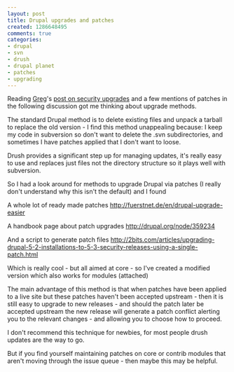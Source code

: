 ```yaml
---
layout: post
title: Drupal upgrades and patches
created: 1286648495
comments: true
categories:
- drupal
- svn
- drush
- drupal planet
- patches
- upgrading
---
```

Reading <a href="http://www.drupaler.co.uk/users/gregharvey">Greg</a>'s <a href="http://www.drupaler.co.uk/blog/security-releases-dont-work/504">post on security upgrades</a> and a few mentions of patches in the following discussion got me thinking about upgrade methods.

The standard Drupal method is to delete existing files and unpack a tarball to replace the old version - I find this method unappealing because: I keep my code in subversion so don't want to delete the .svn subdirectories, and sometimes I have patches applied that I don't want to loose.

Drush provides a significant step up for managing updates, it's really easy to use and replaces just files not the directory structure so it plays well with subversion.

So I had a look around for methods to upgrade Drupal via patches (I really don't understand why this isn't the default) and I found

A whole lot of ready made patches
http://fuerstnet.de/en/drupal-upgrade-easier

A handbook page about patch upgrades
http://drupal.org/node/359234 

And a script to generate patch files
http://2bits.com/articles/upgrading-drupal-5-2-installations-to-5-3-security-releases-using-a-single-patch.html

Which is really cool - but all aimed at core - so I've created a modified version which also works for modules (attached)

The main advantage of this method is that when patches have been applied to a live site but these patches haven't been accepted upstream - then it is still easy to upgrade to new releases - and should the patch later be accepted upstream the new release will generate a patch conflict alerting you to the relevant changes - and allowing you to choose how to proceed.

I don't recommend this technique for newbies, for most people drush updates are the way to go.

But if you find yourself maintaining patches on core or contrib modules that aren't moving through the issue queue - then maybe this may be helpful.
 

 
